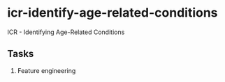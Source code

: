 # icr-identify-age-related-conditions
ICR - Identifying Age-Related Conditions

## Tasks
1. Feature engineering

